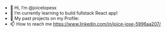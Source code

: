- 👋 Hi, I’m @joicelopesx
- 🌱 I’m currently learning to build fullstack React app!
- 💞️ My past projects on my Profile: 
- 📫 How to reach me https://www.linkedin.com/in/joice-jose-5996aa207/ 


<!---
joicelopesx/joicelopesx is a ✨ special ✨ repository because its `README.md` (this file) appears on your GitHub profile.
You can click the Preview link to take a look at your changes.
--->
